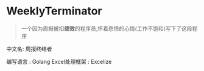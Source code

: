 # WeeklyTerminator

> 一个因为周报被扣**绩效**的程序员,怀着悲愤的心情(工作不饱和)写下了这段程序

中文名: 周报终结者

编写语言 : Golang
Excel处理框架 : Excelize
